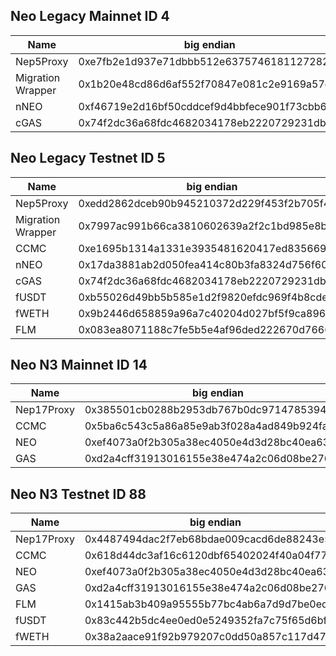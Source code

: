## Neo Legacy Mainnet ID 4

| Name | big endian | little endian |
| ------------------ | ------- | ------- |
Nep5Proxy	| 0xe7fb2e1d937e71dbbb512e6375746181127282e7	| e782721281617475632e51bbdb717e931d2efbe7	| 
Migration Wrapper	| 0x1b20e48cd86d6af552f70847e081c2e9169a57d3	| d3579a16e9c281e04708f752f56a6dd88ce4201b	| 
nNEO	| 0xf46719e2d16bf50cddcef9d4bbfece901f73cbb6	| b6cb731f90cefebbd4f9cedd0cf56bd1e21967f4	| 
cGAS	| 0x74f2dc36a68fdc4682034178eb2220729231db76	| 76db3192722022eb7841038246dc8fa636dcf274	| 

## Neo Legacy Testnet ID 5

| Name | big endian | little endian |
---|---|---
Nep5Proxy	| 0xedd2862dceb90b945210372d229f453f2b705f4f	| 4f5f702b3f459f222d371052940bb9ce2d86d2ed	| 
Migration Wrapper | 0x7997ac991b66ca3810602639a2f2c1bd985e8b5a	| 5a8b5e98bdc1f2a23926601038ca661b99ac9779	|  
CCMC	| 0xe1695b1314a1331e3935481620417ed835669407	| 07946635d87e4120164835391e33a114135b69e1	|
nNEO	| 0x17da3881ab2d050fea414c80b3fa8324d756f60e	| 0ef656d72483fab3804c41ea0f052dab8138da17	| 
cGAS	| 0x74f2dc36a68fdc4682034178eb2220729231db76	| 76db3192722022eb7841038246dc8fa636dcf274	| 
fUSDT	| 0xb55026d49bb5b585e1d2f9820efdc969f4b8cde6	| e6cdb8f469c9fd0e82f9d2e185b5b59bd42650b5	| 
fWETH	| 0x9b2446d658859a96a7c40204d027bf5f9ca896e5	| e596a89c5fbf27d00402c4a7969a8558d646249b	| 
FLM	| 0x083ea8071188c7fe5b5e4af96ded222670d76663 |	6366d7702622ed6df94a5e5bfec7881107a83e08

## Neo N3 Mainnet ID 14

| Name | big endian | little endian |
| ------------------ | ------- | ------- |
Nep17Proxy	| 0x385501cb0288b2953db767b0dc971478539456cb	| cb569453781497dcb067b73d95b28802cb015538	| 
CCMC	| 0x5ba6c543c5a86a85e9ab3f028a4ad849b924fab9	| b9fa24b949d84a8a023fabe9856aa8c543c5a65b	| 
NEO	| 0xef4073a0f2b305a38ec4050e4d3d28bc40ea63f5	| f563ea40bc283d4d0e05c48ea305b3f2a07340ef	| 
GAS	| 0xd2a4cff31913016155e38e474a2c06d08be276cf	| cf76e28bd0062c4a478ee35561011319f3cfa4d2	| 

## Neo N3 Testnet ID 88

| Name | big endian | little endian |
---|---|---
Nep17Proxy	| 0x4487494dac2f7eb68bdae009cacd6de88243e542	| 42e54382e86dcdca09e0da8bb67e2fac4d498744	| 
CCMC	| 0x618d44dc3af16c6120dbf65402024f40a04f772a	| 2a774fa0404f020254f6db20616cf13adc448d61	|
NEO	| 0xef4073a0f2b305a38ec4050e4d3d28bc40ea63f5	| f563ea40bc283d4d0e05c48ea305b3f2a07340ef	| 
GAS	| 0xd2a4cff31913016155e38e474a2c06d08be276cf	| cf76e28bd0062c4a478ee35561011319f3cfa4d2	| 
FLM	| 0x1415ab3b409a95555b77bc4ab6a7d9d7be0eddbd	| bddd0ebed7d9a7b64abc775b55959a403bab1514	| 
fUSDT	| 0x83c442b5dc4ee0ed0e5249352fa7c75f65d6bfd6	| d6bfd6655fc7a72f3549520eede04edcb542c483	| 
fWETH	| 0x38a2aace91f92b979207c0dd50a857c117d4785b	| 5b78d417c157a850ddc00792972bf991ceaaa238	| 

